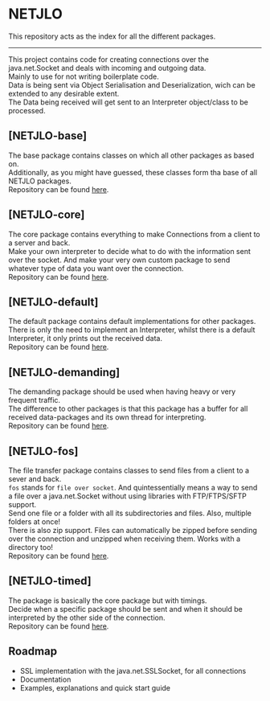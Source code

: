 # NETJLO
This repository acts as the index for all the different packages.   

---

This project contains code for creating connections over the java.net.Socket and deals with incoming and outgoing data.  
Mainly to use for not writing boilerplate code.  
Data is being sent via Object Serialisation and Deserialization, wich can be extended to any desirable extent.  
The Data being received will get sent to an Interpreter object/class to be processed.

## [NETJLO-base]
The base package contains classes on which all other packages as based on.  
Additionally, as you might have guessed, these classes form tha base of all NETJLO packages.  
Repository can be found [here](https://github.com/Medox36/NETJLO-base).  

## [NETJLO-core]
The core package contains everything to make Connections from a client to a server and back.  
Make your own interpreter to decide what to do with the information sent over the socket. And make your very own custom package to send whatever type of data you want over the connection.  
Repository can be found [here](https://github.com/Medox36/NETJLO-core).

## [NETJLO-default]
The default package contains default implementations for other packages.  
There is only the need to implement an Interpreter, whilst there is a default Interpreter, it only prints out the received data.  
Repository can be found [here](https://github.com/Medox36/NETJLO-default).

## [NETJLO-demanding]
The demanding package should be used when having heavy or very frequent traffic.  
The difference to other packages is that this package has a buffer for all received data-packages and its own thread for interpreting.  
Repository can be found [here](https://github.com/Medox36/NETJLO-demanding).

## [NETJLO-fos]
The file transfer package contains classes to send files from a client to a sever and back.  
```fos``` stands for ```file over socket```. And quintessentially means a way to send a file over a java.net.Socket without using libraries with FTP/FTPS/SFTP support.  
Send one file or a folder with all its subdirectories and files. Also, multiple folders at once!  
There is also zip support. Files can automatically be zipped before sending over the connection and unzipped when receiving them. Works with a directory too!  
Repository can be found [here](https://github.com/Medox36/NETJLO-fos).

## [NETJLO-timed]
The package is basically the core package but with timings.  
Decide when a specific package should be sent and when it should be interpreted by the other side of the connection.  
Repository can be found [here](https://github.com/Medox36/NETJLO-timed).

## Roadmap
- SSL implementation with the java.net.SSLSocket, for all connections
- Documentation
- Examples, explanations and quick start guide
